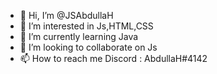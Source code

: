 - 👋 Hi, I’m @JSAbdullaH
- 👀 I’m interested in Js,HTML,CSS
- 🌱 I’m currently learning Java
- 💞️ I’m looking to collaborate on Js
- 📫 How to reach me Discord : AbdullaH#4142

<!---
JSAbdullaH/JSAbdullaH is a ✨ special ✨ repository because its `README.md` (this file) appears on your GitHub profile.
You can click the Preview link to take a look at your changes.
--->
